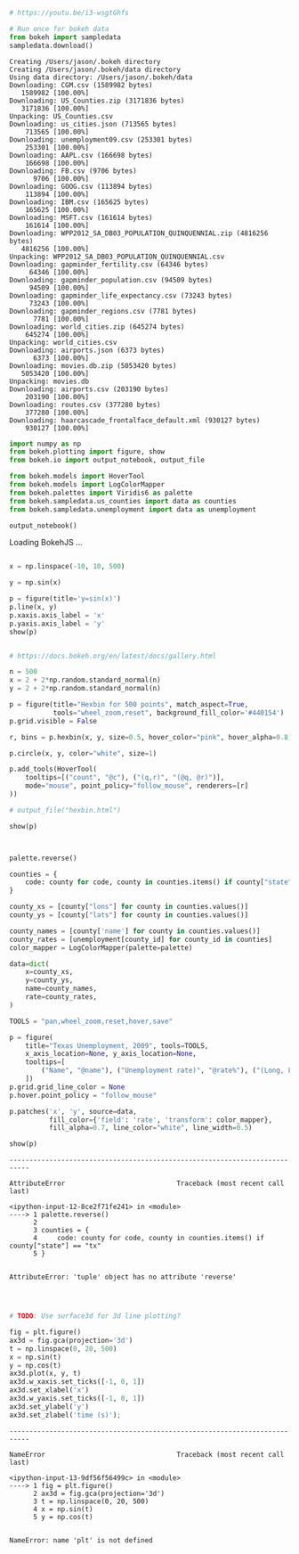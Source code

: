 ```python
# https://youtu.be/i3-wsgtGhfs
```


```python
# Run once for bokeh data 
from bokeh import sampledata
sampledata.download()
```

    Creating /Users/jason/.bokeh directory
    Creating /Users/jason/.bokeh/data directory
    Using data directory: /Users/jason/.bokeh/data
    Downloading: CGM.csv (1589982 bytes)
       1589982 [100.00%]
    Downloading: US_Counties.zip (3171836 bytes)
       3171836 [100.00%]
    Unpacking: US_Counties.csv
    Downloading: us_cities.json (713565 bytes)
        713565 [100.00%]
    Downloading: unemployment09.csv (253301 bytes)
        253301 [100.00%]
    Downloading: AAPL.csv (166698 bytes)
        166698 [100.00%]
    Downloading: FB.csv (9706 bytes)
          9706 [100.00%]
    Downloading: GOOG.csv (113894 bytes)
        113894 [100.00%]
    Downloading: IBM.csv (165625 bytes)
        165625 [100.00%]
    Downloading: MSFT.csv (161614 bytes)
        161614 [100.00%]
    Downloading: WPP2012_SA_DB03_POPULATION_QUINQUENNIAL.zip (4816256 bytes)
       4816256 [100.00%]
    Unpacking: WPP2012_SA_DB03_POPULATION_QUINQUENNIAL.csv
    Downloading: gapminder_fertility.csv (64346 bytes)
         64346 [100.00%]
    Downloading: gapminder_population.csv (94509 bytes)
         94509 [100.00%]
    Downloading: gapminder_life_expectancy.csv (73243 bytes)
         73243 [100.00%]
    Downloading: gapminder_regions.csv (7781 bytes)
          7781 [100.00%]
    Downloading: world_cities.zip (645274 bytes)
        645274 [100.00%]
    Unpacking: world_cities.csv
    Downloading: airports.json (6373 bytes)
          6373 [100.00%]
    Downloading: movies.db.zip (5053420 bytes)
       5053420 [100.00%]
    Unpacking: movies.db
    Downloading: airports.csv (203190 bytes)
        203190 [100.00%]
    Downloading: routes.csv (377280 bytes)
        377280 [100.00%]
    Downloading: haarcascade_frontalface_default.xml (930127 bytes)
        930127 [100.00%]



```python
import numpy as np
from bokeh.plotting import figure, show
from bokeh.io import output_notebook, output_file

from bokeh.models import HoverTool
from bokeh.models import LogColorMapper
from bokeh.palettes import Viridis6 as palette
from bokeh.sampledata.us_counties import data as counties
from bokeh.sampledata.unemployment import data as unemployment

```


```python
output_notebook()
```



<div class="bk-root">
    <a href="https://bokeh.org" target="_blank" class="bk-logo bk-logo-small bk-logo-notebook"></a>
    <span id="1002">Loading BokehJS ...</span>
</div>





```python

```


```python
x = np.linspace(-10, 10, 500)
```


```python
y = np.sin(x)
```


```python
p = figure(title='y=sin(x)')
p.line(x, y)
p.xaxis.axis_label = 'x'
p.yaxis.axis_label = 'y'
show(p)
```








<div class="bk-root" id="fe38ecf7-4d5e-47df-a0ea-9f959ad35571" data-root-id="1003"></div>






```python

```


```python
# https://docs.bokeh.org/en/latest/docs/gallery.html
```


```python
n = 500
x = 2 + 2*np.random.standard_normal(n)
y = 2 + 2*np.random.standard_normal(n)

p = figure(title="Hexbin for 500 points", match_aspect=True,
           tools="wheel_zoom,reset", background_fill_color='#440154')
p.grid.visible = False

r, bins = p.hexbin(x, y, size=0.5, hover_color="pink", hover_alpha=0.8)

p.circle(x, y, color="white", size=1)

p.add_tools(HoverTool(
    tooltips=[("count", "@c"), ("(q,r)", "(@q, @r)")],
    mode="mouse", point_policy="follow_mouse", renderers=[r]
))

# output_file("hexbin.html")

show(p)
```








<div class="bk-root" id="50e897ad-8a65-4228-b8e6-16861630b88a" data-root-id="1192"></div>






```python

```


```python

palette.reverse()

counties = {
    code: county for code, county in counties.items() if county["state"] == "tx"
}

county_xs = [county["lons"] for county in counties.values()]
county_ys = [county["lats"] for county in counties.values()]

county_names = [county['name'] for county in counties.values()]
county_rates = [unemployment[county_id] for county_id in counties]
color_mapper = LogColorMapper(palette=palette)

data=dict(
    x=county_xs,
    y=county_ys,
    name=county_names,
    rate=county_rates,
)

TOOLS = "pan,wheel_zoom,reset,hover,save"

p = figure(
    title="Texas Unemployment, 2009", tools=TOOLS,
    x_axis_location=None, y_axis_location=None,
    tooltips=[
        ("Name", "@name"), ("Unemployment rate)", "@rate%"), ("(Long, Lat)", "($x, $y)")
    ])
p.grid.grid_line_color = None
p.hover.point_policy = "follow_mouse"

p.patches('x', 'y', source=data,
          fill_color={'field': 'rate', 'transform': color_mapper},
          fill_alpha=0.7, line_color="white", line_width=0.5)

show(p)
```


    ---------------------------------------------------------------------------

    AttributeError                            Traceback (most recent call last)

    <ipython-input-12-8ce2f71fe241> in <module>
    ----> 1 palette.reverse()
          2 
          3 counties = {
          4     code: county for code, county in counties.items() if county["state"] == "tx"
          5 }


    AttributeError: 'tuple' object has no attribute 'reverse'



```python

```


```python

```


```python

```


```python
# TODO: Use surface3d for 3d line plotting?
```


```python
fig = plt.figure()
ax3d = fig.gca(projection='3d')
t = np.linspace(0, 20, 500)
x = np.sin(t)
y = np.cos(t)
ax3d.plot(x, y, t)
ax3d.w_xaxis.set_ticks([-1, 0, 1])
ax3d.set_xlabel('x')
ax3d.w_yaxis.set_ticks([-1, 0, 1])
ax3d.set_ylabel('y')
ax3d.set_zlabel('time (s)');

```


    ---------------------------------------------------------------------------

    NameError                                 Traceback (most recent call last)

    <ipython-input-13-9df56f56499c> in <module>
    ----> 1 fig = plt.figure()
          2 ax3d = fig.gca(projection='3d')
          3 t = np.linspace(0, 20, 500)
          4 x = np.sin(t)
          5 y = np.cos(t)


    NameError: name 'plt' is not defined



```python

```
